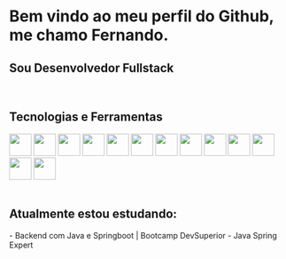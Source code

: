 # Bem vindo ao meu perfil do Github, me chamo Fernando.
## Sou Desenvolvedor Fullstack
<br>

## Tecnologias e Ferramentas
  <div>
    <img src="https://cdn.jsdelivr.net/gh/devicons/devicon/icons/java/java-original.svg" height="40"/>
    <img src="https://cdn.jsdelivr.net/gh/devicons/devicon/icons/spring/spring-original.svg" height="40"/>
    <img src="https://cdn.jsdelivr.net/gh/devicons/devicon/icons/html5/html5-original.svg" height="40"/>
    <img src="https://cdn.jsdelivr.net/gh/devicons/devicon/icons/css3/css3-original.svg" height="40"/>
    <img src="https://cdn.jsdelivr.net/gh/devicons/devicon/icons/javascript/javascript-original.svg" height="40"/>
    <img src="https://cdn.jsdelivr.net/gh/devicons/devicon/icons/typescript/typescript-original.svg" height="40"/>
    <img src="https://cdn.jsdelivr.net/gh/devicons/devicon/icons/react/react-original.svg" height="40"/>
    <img src="https://cdn.jsdelivr.net/gh/devicons/devicon/icons/android/android-original.svg" height="40"/>
    <img src="https://cdn.jsdelivr.net/gh/devicons/devicon/icons/mysql/mysql-original.svg" height="40"/>
    <img src="https://cdn.jsdelivr.net/gh/devicons/devicon/icons/postgresql/postgresql-original.svg" height="40"/> 
    <img src="https://cdn.jsdelivr.net/gh/devicons/devicon/icons/git/git-original.svg" height="40"/>
    <img src="https://cdn.jsdelivr.net/gh/devicons/devicon/icons/docker/docker-original.svg" height="40"/>
    <img src="https://cdn.jsdelivr.net/gh/devicons/devicon/icons/kubernetes/kubernetes-plain.svg" height="40"/>
    <br><br>
  </div>

## Atualmente estou estudando:
  <div>
    - Backend com Java e Springboot | Bootcamp DevSuperior - Java Spring Expert 
  </div>

